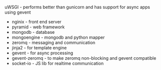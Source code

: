 uWSGI - performs better than gunicorn and has support for async apps using gevent
- nginix - front end server
- pyramid - web framework
- mongodb - database
- mongoengine - mongodb and python mapper
- zeromq - messaging and communication
- jinja2 - for template engine
- gevent - for async processing
- gevent-zeromq - to make zeromq non-blocking and gevent compatible
- socket-io - JS lib for realtime communication
